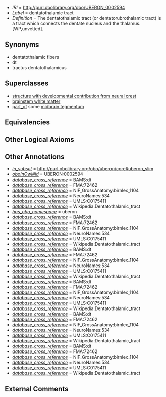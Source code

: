  * *IRI* = http://purl.obolibrary.org/obo/UBERON_0002594
 * *Label* = dentatothalamic tract
 * *Definition* = The dentatothalamic tract (or dentatorubrothalamic tract) is a tract which connects the dentate nucleus and the thalamus. [WP,unvetted].

## Synonyms

 * dentatothalamic fibers
 * dt
 * tractus dentatothalamicus

## Superclasses

 * [structure with developmental contribution from neural crest](../../UBERON/14/UBERON_0010314.md)
 * [brainstem white matter](../../UBERON/91/UBERON_0014891.md)
 * [part_of](../../BFO/50/BFO_0000050.md) some [midbrain tegmentum](../../UBERON/43/UBERON_0001943.md)

## Equivalencies


## Other Logical Axioms


## Other Annotations

 * *[in_subset](../../et/oboInOwl#inSubset.md)* = http://purl.obolibrary.org/obo/uberon/core#uberon_slim
 * *[oboInOwl#id](../../id/oboInOwl#id.md)* = UBERON:0002594
 * *[database_cross_reference](../../ef/oboInOwl#hasDbXref.md)* = BAMS:dt
 * *[database_cross_reference](../../ef/oboInOwl#hasDbXref.md)* = FMA:72462
 * *[database_cross_reference](../../ef/oboInOwl#hasDbXref.md)* = NIF_GrossAnatomy:birnlex_1104
 * *[database_cross_reference](../../ef/oboInOwl#hasDbXref.md)* = NeuroNames:534
 * *[database_cross_reference](../../ef/oboInOwl#hasDbXref.md)* = UMLS:C0175411
 * *[database_cross_reference](../../ef/oboInOwl#hasDbXref.md)* = Wikipedia:Dentatothalamic_tract
 * *[has_obo_namespace](../../ce/oboInOwl#hasOBONamespace.md)* = uberon
 * *[database_cross_reference](../../ef/oboInOwl#hasDbXref.md)* = BAMS:dt
 * *[database_cross_reference](../../ef/oboInOwl#hasDbXref.md)* = FMA:72462
 * *[database_cross_reference](../../ef/oboInOwl#hasDbXref.md)* = NIF_GrossAnatomy:birnlex_1104
 * *[database_cross_reference](../../ef/oboInOwl#hasDbXref.md)* = NeuroNames:534
 * *[database_cross_reference](../../ef/oboInOwl#hasDbXref.md)* = UMLS:C0175411
 * *[database_cross_reference](../../ef/oboInOwl#hasDbXref.md)* = Wikipedia:Dentatothalamic_tract
 * *[database_cross_reference](../../ef/oboInOwl#hasDbXref.md)* = BAMS:dt
 * *[database_cross_reference](../../ef/oboInOwl#hasDbXref.md)* = FMA:72462
 * *[database_cross_reference](../../ef/oboInOwl#hasDbXref.md)* = NIF_GrossAnatomy:birnlex_1104
 * *[database_cross_reference](../../ef/oboInOwl#hasDbXref.md)* = NeuroNames:534
 * *[database_cross_reference](../../ef/oboInOwl#hasDbXref.md)* = UMLS:C0175411
 * *[database_cross_reference](../../ef/oboInOwl#hasDbXref.md)* = Wikipedia:Dentatothalamic_tract
 * *[database_cross_reference](../../ef/oboInOwl#hasDbXref.md)* = BAMS:dt
 * *[database_cross_reference](../../ef/oboInOwl#hasDbXref.md)* = FMA:72462
 * *[database_cross_reference](../../ef/oboInOwl#hasDbXref.md)* = NIF_GrossAnatomy:birnlex_1104
 * *[database_cross_reference](../../ef/oboInOwl#hasDbXref.md)* = NeuroNames:534
 * *[database_cross_reference](../../ef/oboInOwl#hasDbXref.md)* = UMLS:C0175411
 * *[database_cross_reference](../../ef/oboInOwl#hasDbXref.md)* = Wikipedia:Dentatothalamic_tract
 * *[database_cross_reference](../../ef/oboInOwl#hasDbXref.md)* = BAMS:dt
 * *[database_cross_reference](../../ef/oboInOwl#hasDbXref.md)* = FMA:72462
 * *[database_cross_reference](../../ef/oboInOwl#hasDbXref.md)* = NIF_GrossAnatomy:birnlex_1104
 * *[database_cross_reference](../../ef/oboInOwl#hasDbXref.md)* = NeuroNames:534
 * *[database_cross_reference](../../ef/oboInOwl#hasDbXref.md)* = UMLS:C0175411
 * *[database_cross_reference](../../ef/oboInOwl#hasDbXref.md)* = Wikipedia:Dentatothalamic_tract
 * *[database_cross_reference](../../ef/oboInOwl#hasDbXref.md)* = BAMS:dt
 * *[database_cross_reference](../../ef/oboInOwl#hasDbXref.md)* = FMA:72462
 * *[database_cross_reference](../../ef/oboInOwl#hasDbXref.md)* = NIF_GrossAnatomy:birnlex_1104
 * *[database_cross_reference](../../ef/oboInOwl#hasDbXref.md)* = NeuroNames:534
 * *[database_cross_reference](../../ef/oboInOwl#hasDbXref.md)* = UMLS:C0175411
 * *[database_cross_reference](../../ef/oboInOwl#hasDbXref.md)* = Wikipedia:Dentatothalamic_tract

## External Comments

